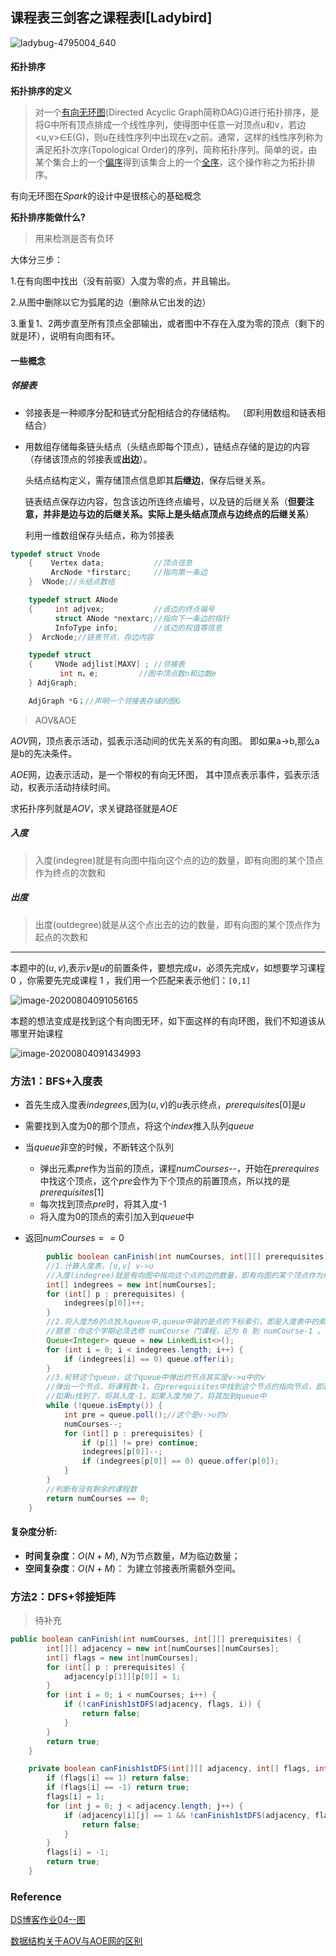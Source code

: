 ## 课程表三剑客之课程表I[Ladybird]

![ladybug-4795004_640](D:\Dev\SrcCode\geek-algorithm-leetcode\src\main\leetcode_manuscripts\dfs_bfs\course\课程表三剑客之课程表I[Ladybird].assets\ladybug-4795004_640.jpg)

#### 拓扑排序

**拓扑排序的定义**

> 对一个[有向无环图](https://baike.baidu.com/item/有向无环图/10972513)(Directed Acyclic Graph简称DAG)G进行拓扑排序，是将G中所有顶点排成一个线性序列，使得图中任意一对顶点u和v，若边<u,v>∈E(G)，则u在线性序列中出现在v之前。通常，这样的线性序列称为满足拓扑次序(Topological Order)的序列，简称拓扑序列。简单的说，由某个集合上的一个[偏序](https://baike.baidu.com/item/偏序/2439087)得到该集合上的一个[全序](https://baike.baidu.com/item/全序/10577699)，这个操作称之为拓扑排序。

有向无环图在$Spark$的设计中是很核心的基础概念

**拓扑排序能做什么?**

> 用来检测是否有负环

大体分三步：

1.在有向图中找出（没有前驱）入度为零的点，并且输出。

2.从图中删除以它为弧尾的边（删除从它出发的边）

3.重复1、2两步直至所有顶点全部输出，或者图中不存在入度为零的顶点（剩下的就是环），说明有向图有环。

#### 一些概念

##### 邻接表

- 邻接表是一种顺序分配和链式分配相结合的存储结构。
  （即利用数组和链表相结合）

- 用数组存储每条链头结点（头结点即每个顶点），链结点存储的是边的内容（存储该顶点的邻接表或**出边**）。

  头结点结构定义，需存储顶点信息即其**后继边**，保存后继关系。

  链表结点保存边内容，包含该边所连终点编号，以及链的后继关系（**但要注意，并非是边与边的后继关系。实际上是头结点顶点与边终点的后继关系**）

  利用一维数组保存头结点，称为邻接表

```c++
typedef struct Vnode
    {    Vertex data;			//顶点信息
         ArcNode *firstarc;		//指向第一条边
    }  VNode;//头结点数组

    typedef struct ANode
    {     int adjvex;			//该边的终点编号
          struct ANode *nextarc;//指向下一条边的指针
          InfoType info;		//该边的权值等信息
    }  ArcNode;//链表节点，存边内容

    typedef struct 
    {     VNode adjlist[MAXV] ;	//邻接表
           int n，e;			//图中顶点数n和边数e
    } AdjGraph;

    AdjGraph *G；//声明一个邻接表存储的图G

```

> AOV&AOE

$AOV$网，顶点表示活动，弧表示活动间的优先关系的有向图。 即如果a->b,那么a是b的先决条件。

$AOE$网，边表示活动，是一个带权的有向无环图， 其中顶点表示事件，弧表示活动，权表示活动持续时间。

求拓扑序列就是$AOV$，求关键路径就是$AOE$

##### **入度**

> 入度(indegree)就是有向图中指向这个点的边的数量，即有向图的某个顶点作为终点的次数和

##### **出度**

> 出度(outdegree)就是从这个点出去的边的数量，即有向图的某个顶点作为起点的次数和

---

本题中的$(u,v)$,表示$v$是$u$的前置条件，要想完成$u$，必须先完成$v$，如想要学习课程 0 ，你需要先完成课程 1 ，我们用一个匹配来表示他们：`[0,1]`

![image-20200804091056165](D:\Dev\SrcCode\geek-algorithm-leetcode\src\main\leetcode_manuscripts\dfs_bfs\course\课程表三剑客之课程表I[Ladybird].assets\image-20200804091056165.png)

本题的想法变成是找到这个有向图无环，如下面这样的有向环图，我们不知道该从哪里开始课程

![image-20200804091434993](D:\Dev\SrcCode\geek-algorithm-leetcode\src\main\leetcode_manuscripts\dfs_bfs\course\课程表三剑客之课程表I[Ladybird].assets\image-20200804091434993.png)

### 方法1：BFS+入度表

- 首先生成入度表$indegrees$,因为$(u,v)$的$u$表示终点，$prerequisites[0]$是$u$

- 需要找到入度为0的那个顶点，将这个$index$推入队列$queue$
- 当$queue$非空的时候，不断转这个队列
  - 弹出元素$pre$作为当前的顶点，课程$numCourses$--，开始在$prerequires$中找这个顶点，这个$pre$会作为下个顶点的前置顶点，所以找的是$prerequisites[1]$
  - 每次找到顶点$pre$时，将其入度-1
  - 将入度为0的顶点的索引加入到$queue$中

- 返回$numCourses == 0$

```java
        public boolean canFinish(int numCourses, int[][] prerequisites) {
        //1.计算入度表，[u,v] v->u
        //入度(indegree)就是有向图中指向这个点的边的数量，即有向图的某个顶点作为终点的次数和
        int[] indegrees = new int[numCourses];
        for (int[] p : prerequisites) {
            indegrees[p[0]]++;
        }
        //2.将入度为0的点放入queue中,queue中装的是点的下标索引，即是入度表中的索引
        //题意：你这个学期必须选修 numCourse 门课程，记为 0 到 numCourse-1 。课程名称与索引是对应的
        Queue<Integer> queue = new LinkedList<>();
        for (int i = 0; i < indegrees.length; i++) {
            if (indegrees[i] == 0) queue.offer(i);
        }
        //3.轮转这个queue，这个queue中弹出的节点其实是v->u中的v
        //弹出一个节点，将课程数-1，在prerequisites中找到这个节点的指向节点，即通过v->u
        //如果u找到了，将其入度-1，如果入度为0了，将其加到queue中
        while (!queue.isEmpty()) {
            int pre = queue.poll();//这个是v->u的v
            numCourses--;
            for (int[] p : prerequisites) {
                if (p[1] != pre) continue;
                indegrees[p[0]]--;
                if (indegrees[p[0]] == 0) queue.offer(p[0]);
            }
        }
        //判断有没有剩余的课程数
        return numCourses == 0;
    }
```

#### **复杂度分析**:

- **时间复杂度**：$O(N + M)$, $N$为节点数量，$M$为临边数量；
- **空间复杂度**：$O(N + M)$： 为建立邻接表所需额外空间。

### 方法2：DFS+邻接矩阵

> 待补充

```java
public boolean canFinish(int numCourses, int[][] prerequisites) {
        int[][] adjacency = new int[numCourses][numCourses];
        int[] flags = new int[numCourses];
        for (int[] p : prerequisites) {
            adjacency[p[1]][p[0]] = 1;
        }
        for (int i = 0; i < numCourses; i++) {
            if (!canFinish1stDFS(adjacency, flags, i)) {
                return false;
            }
        }
        return true;
    }

    private boolean canFinish1stDFS(int[][] adjacency, int[] flags, int i) {
        if (flags[i] == 1) return false;
        if (flags[i] == -1) return true;
        flags[i] = 1;
        for (int j = 0; j < adjacency.length; j++) {
            if (adjacency[i][j] == 1 && !canFinish1stDFS(adjacency, flags, j)) {
                return false;
            }
        }
        flags[i] = -1;
        return true;
    }
```









### Reference

 [DS博客作业04--图](https://www.cnblogs.com/zml7/p/12832715.html)

[数据结构关于AOV与AOE网的区别](https://www.cnblogs.com/lpxblog/p/4994531.html)